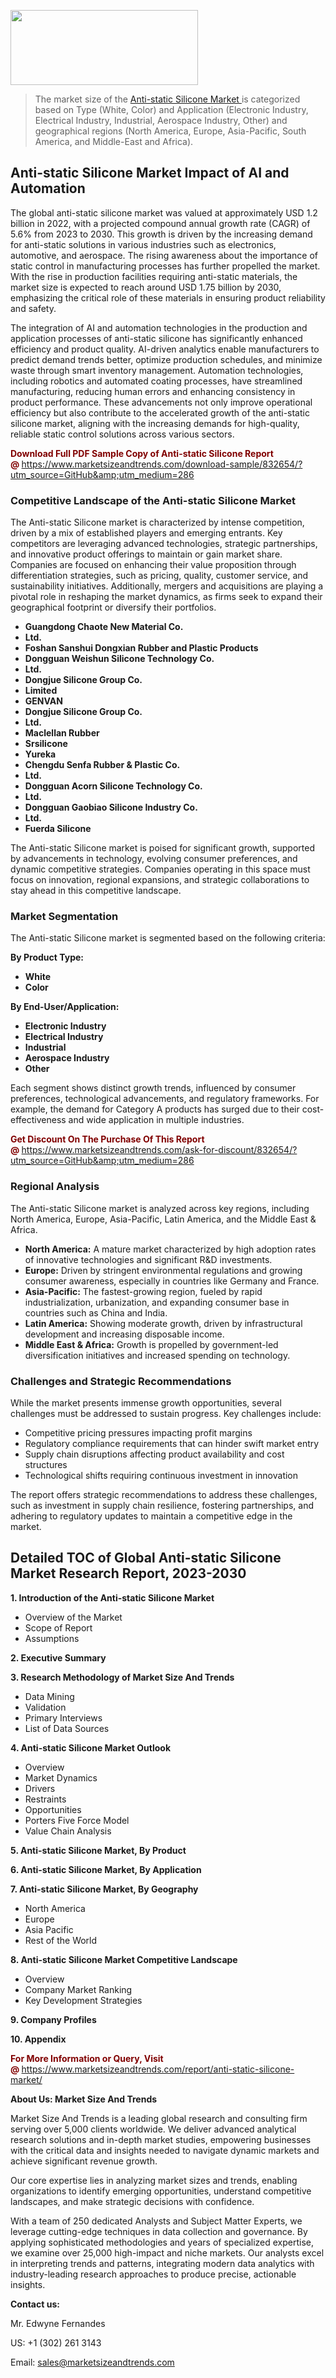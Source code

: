 <img src="https://100x100musica.es/wp-content/uploads/2024/12/Verified-Market-Reports-4-300x120.jpg" alt="" width="300" height="120" class="alignnone size-medium wp-image-100382" /><blockquote><p>The market size of the <a href="https://www.marketsizeandtrends.com/download-sample/832654/?utm_source=GitHub&amp;utm_medium=286" target="_blank">Anti-static Silicone Market </a>is categorized based on Type (White, Color) and Application (Electronic Industry, Electrical Industry, Industrial, Aerospace Industry, Other) and geographical regions (North America, Europe, Asia-Pacific, South America, and Middle-East and Africa).</p></blockquote><p><h2>Anti-static Silicone Market Impact of AI and Automation</h2><p>The global anti-static silicone market was valued at approximately USD 1.2 billion in 2022, with a projected compound annual growth rate (CAGR) of 5.6% from 2023 to 2030. This growth is driven by the increasing demand for anti-static solutions in various industries such as electronics, automotive, and aerospace. The rising awareness about the importance of static control in manufacturing processes has further propelled the market. With the rise in production facilities requiring anti-static materials, the market size is expected to reach around USD 1.75 billion by 2030, emphasizing the critical role of these materials in ensuring product reliability and safety.</p><p>The integration of AI and automation technologies in the production and application processes of anti-static silicone has significantly enhanced efficiency and product quality. AI-driven analytics enable manufacturers to predict demand trends better, optimize production schedules, and minimize waste through smart inventory management. Automation technologies, including robotics and automated coating processes, have streamlined manufacturing, reducing human errors and enhancing consistency in product performance. These advancements not only improve operational efficiency but also contribute to the accelerated growth of the anti-static silicone market, aligning with the increasing demands for high-quality, reliable static control solutions across various sectors.</p></p><p><strong><span style="color: #800000;">Download Full PDF Sample Copy of Anti-static Silicone Report @</span>&nbsp;</strong><a href="https://www.marketsizeandtrends.com/download-sample/832654/?utm_source=GitHub&amp;utm_medium=286">https://www.marketsizeandtrends.com/download-sample/832654/?utm_source=GitHub&amp;utm_medium=286</a></p><h3>Competitive Landscape of the Anti-static Silicone Market</h3><p>The Anti-static Silicone market is characterized by intense competition, driven by a mix of established players and emerging entrants. Key competitors are leveraging advanced technologies, strategic partnerships, and innovative product offerings to maintain or gain market share. Companies are focused on enhancing their value proposition through differentiation strategies, such as pricing, quality, customer service, and sustainability initiatives. Additionally, mergers and acquisitions are playing a pivotal role in reshaping the market dynamics, as firms seek to expand their geographical footprint or diversify their portfolios.</p><p><strong><p><ul><li>Guangdong Chaote New Material Co. </li><li> Ltd. </li><li> Foshan Sanshui Dongxian Rubber and Plastic Products </li><li> Dongguan Weishun Silicone Technology Co. </li><li> Ltd. </li><li> Dongjue Silicone Group Co. </li><li> Limited </li><li> GENVAN </li><li> Dongjue Silicone Group Co. </li><li> Ltd. </li><li> Maclellan Rubber </li><li> Srsilicone </li><li> Yureka </li><li> Chengdu Senfa Rubber & Plastic Co. </li><li> Ltd. </li><li> Dongguan Acorn Silicone Technology Co. </li><li> Ltd. </li><li> Dongguan Gaobiao Silicone Industry Co. </li><li> Ltd. </li><li> Fuerda Silicone</p></li></ul></p></strong></p><p>The Anti-static Silicone market is poised for significant growth, supported by advancements in technology, evolving consumer preferences, and dynamic competitive strategies. Companies operating in this space must focus on innovation, regional expansions, and strategic collaborations to stay ahead in this competitive landscape.</p><h3>Market Segmentation</h3><p>The Anti-static Silicone market is segmented based on the following criteria:</p><p><strong>By Product Type:</strong></p><p><strong><p><ul><li>White </li><li> Color</p></li></ul></p></strong></p><p><strong>By End-User/Application:</strong></p><p><strong><p><ul><li>Electronic Industry </li><li> Electrical Industry </li><li> Industrial </li><li> Aerospace Industry </li><li> Other</p></li></ul></p></strong></p><p>Each segment shows distinct growth trends, influenced by consumer preferences, technological advancements, and regulatory frameworks. For example, the demand for Category A products has surged due to their cost-effectiveness and wide application in multiple industries.</p><p><strong><span style="color: #800000;">Get Discount On The Purchase Of This Report @&nbsp;</span></strong><a href="https://www.marketsizeandtrends.com/ask-for-discount/832654/?utm_source=GitHub&amp;utm_medium=286">https://www.marketsizeandtrends.com/ask-for-discount/832654/?utm_source=GitHub&amp;utm_medium=286</a></p><h3>Regional Analysis</h3><p>The Anti-static Silicone market is analyzed across key regions, including North America, Europe, Asia-Pacific, Latin America, and the Middle East &amp; Africa.</p><ul><li><strong>North America:</strong> A mature market characterized by high adoption rates of innovative technologies and significant R&amp;D investments.</li><li><strong>Europe:</strong> Driven by stringent environmental regulations and growing consumer awareness, especially in countries like Germany and France.</li><li><strong>Asia-Pacific:</strong> The fastest-growing region, fueled by rapid industrialization, urbanization, and expanding consumer base in countries such as China and India.</li><li><strong>Latin America:</strong> Showing moderate growth, driven by infrastructural development and increasing disposable income.</li><li><strong>Middle East &amp; Africa:</strong> Growth is propelled by government-led diversification initiatives and increased spending on technology.</li></ul><h3>Challenges and Strategic Recommendations</h3><p>While the market presents immense growth opportunities, several challenges must be addressed to sustain progress. Key challenges include:</p><ul><li>Competitive pricing pressures impacting profit margins</li><li>Regulatory compliance requirements that can hinder swift market entry</li><li>Supply chain disruptions affecting product availability and cost structures</li><li>Technological shifts requiring continuous investment in innovation</li></ul><p>The report offers strategic recommendations to address these challenges, such as investment in supply chain resilience, fostering partnerships, and adhering to regulatory updates to maintain a competitive edge in the market.</p><h2>Detailed TOC of Global Anti-static Silicone Market Research Report, 2023-2030</h2><p><strong>1. Introduction of the Anti-static Silicone Market</strong></p><ul><li>Overview of the Market</li><li>Scope of Report</li><li>Assumptions&nbsp;</li></ul><p><strong>2. Executive Summary</strong></p><p><strong>3. Research Methodology of <strong>Market Size And Trends</strong></strong></p><ul><li>Data Mining</li><li>Validation</li><li>Primary Interviews</li><li>List of Data Sources&nbsp;</li></ul><p><strong>4. Anti-static Silicone Market Outlook</strong></p><ul><li>Overview</li><li>Market Dynamics</li><li>Drivers</li><li>Restraints</li><li>Opportunities</li><li>Porters Five Force Model</li><li>Value Chain Analysis&nbsp;</li></ul><p><strong>5. Anti-static Silicone Market, By Product</strong></p><p><strong>6. Anti-static Silicone Market, By Application</strong></p><p><strong>7. Anti-static Silicone Market, By Geography</strong></p><ul><li>North America</li><li>Europe</li><li>Asia Pacific</li><li>Rest of the World&nbsp;</li></ul><p><strong>8. Anti-static Silicone Market Competitive Landscape</strong></p><ul><li>Overview</li><li>Company Market Ranking</li><li>Key Development Strategies&nbsp;</li></ul><p><strong>9. Company Profiles</strong></p><p><strong>10. Appendix</strong></p><p><strong><span style="color: #800000;">For More Information or Query, Visit @&nbsp;</span></strong><a href="https://www.marketsizeandtrends.com/report/anti-static-silicone-market/">https://www.marketsizeandtrends.com/report/anti-static-silicone-market/</a></p><p></p><p><strong>About Us:&nbsp;Market Size And Trends</strong></p><p>Market Size And Trends&nbsp;is a leading global research and consulting firm serving over 5,000 clients worldwide. We deliver advanced analytical research solutions and in-depth market studies, empowering businesses with the critical data and insights needed to navigate dynamic markets and achieve significant revenue growth.</p><p>Our core expertise lies in analyzing market sizes and trends, enabling organizations to identify emerging opportunities, understand competitive landscapes, and make strategic decisions with confidence.</p><p>With a team of 250 dedicated Analysts and Subject Matter Experts, we leverage cutting-edge techniques in data collection and governance. By applying sophisticated methodologies and years of specialized expertise, we examine over 25,000 high-impact and niche markets. Our analysts excel in interpreting trends and patterns, integrating modern data analytics with industry-leading research approaches to produce precise, actionable insights.</p><p><strong>Contact us:</strong></p><p>Mr. Edwyne Fernandes</p><p>US: +1 (302) 261 3143</p><p>Email: <a href="mailto:sales@marketsizeandtrends.com">sales@marketsizeandtrends.com</a>&nbsp;</p>

